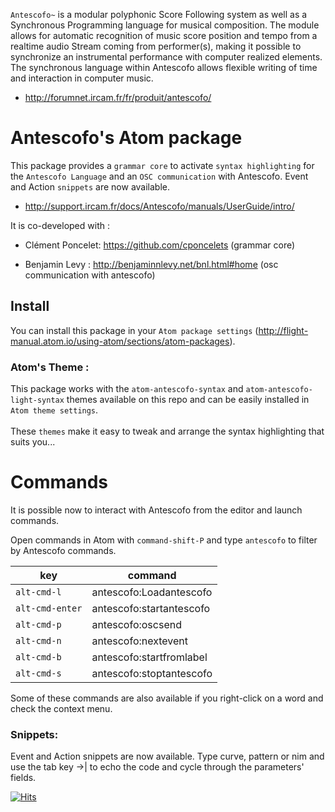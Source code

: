 `Antescofo~` is a modular polyphonic Score Following system as well as a Synchronous Programming language for musical composition. The module allows for automatic recognition of music score position and tempo from a realtime audio Stream coming from performer(s), making it possible to synchronize an instrumental performance with computer realized elements. The synchronous language within Antescofo allows flexible writing of time and interaction in computer music.

- http://forumnet.ircam.fr/fr/produit/antescofo/

# Antescofo's Atom package

This package provides a `grammar core` to activate `syntax highlighting` for the `Antescofo Language` and an `OSC communication` with Antescofo. Event and Action `snippets` are now available.

- http://support.ircam.fr/docs/Antescofo/manuals/UserGuide/intro/


It is co-developed with :

- Clément Poncelet: https://github.com/cponcelets (grammar core)

- Benjamin Levy : http://benjaminnlevy.net/bnl.html#home (osc communication with antescofo)


## Install

You can install this package in your `Atom package settings` (http://flight-manual.atom.io/using-atom/sections/atom-packages).

### Atom's Theme :

This package works with the `atom-antescofo-syntax` and `atom-antescofo-light-syntax` themes available on this repo and can be easily installed in `Atom theme settings`.<br><br>
These `themes` make it easy to tweak and arrange the syntax highlighting that suits you...


<!-- # Antescofo File Recognition :

To customize Atom when loading Antescofo files , you need only manually edit your Atom config.cson file :

- Open it using the Application: Open Your Config command from the Command Palette.
- Add this to your configuration file under the *.core section:<br><br>
`under the asterisk`:<br>
&nbsp;core:<br>
&nbsp;&nbsp;customFileTypes:<br>
&nbsp;&nbsp;&nbsp;"source.antescofo": [<br>
&nbsp;&nbsp;&nbsp;"asco"<br>
&nbsp;&nbsp;&nbsp;"asco.txt"<br>
&nbsp;&nbsp;&nbsp;"score"<br>
&nbsp;&nbsp;&nbsp;"score.txt"<br>
&nbsp;&nbsp;&nbsp;]<br> -->

# Commands

It is possible now to interact with Antescofo from the editor and launch commands.

Open commands in Atom with `command-shift-P` and type `antescofo` to filter by Antescofo commands.


| key              | command                    |
| ---------------- | -------------------------- |
| `alt-cmd-l`      | antescofo:Loadantescofo    |
| `alt-cmd-enter`  | antescofo:startantescofo   |
| `alt-cmd-p`      | antescofo:oscsend          |
| `alt-cmd-n`      | antescofo:nextevent        |
| `alt-cmd-b`      | antescofo:startfromlabel   |
| `alt-cmd-s`      | antescofo:stoptantescofo   |


Some of these commands are also available if you right-click on a word and check the context menu.

### Snippets:

Event and Action snippets are now available. Type curve, pattern or nim and use the tab key ->| to echo the code and cycle through the parameters' fields.

[![Hits](https://hits.seeyoufarm.com/api/count/incr/badge.svg?url=https%3A%2F%2Fgithub.com%2FnadirB%2Fatom-antescofo&count_bg=%2379C83D&title_bg=%23555555&icon=&icon_color=%23E7E7E7&title=hits&edge_flat=false)](https://hits.seeyoufarm.com)
